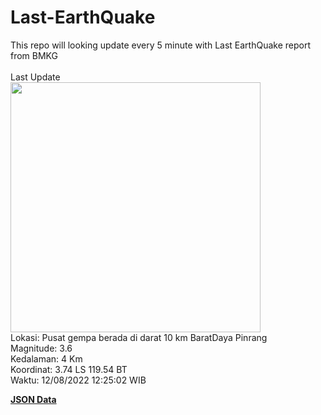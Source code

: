 # Last-EarthQuake
This repo will looking update every 5 minute with Last EarthQuake report from BMKG
<br>
<br>
Last Update
<br>
<img src="https://ews.bmkg.go.id/TEWS/data/20220812122502.mmi.jpg" width="400"/>
<br>
Lokasi: Pusat gempa berada di darat 10 km BaratDaya Pinrang <br>
Magnitude: 3.6 <br>
Kedalaman: 4 Km <br>
Koordinat: 3.74 LS 119.54 BT <br>
Waktu: 12/08/2022 12:25:02 WIB <br>

<a href="./data/data.json">**JSON Data**</a>
